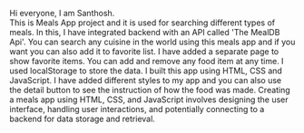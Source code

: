 Hi everyone, I am Santhosh.  
This is Meals App project and it is used for searching different types of meals.
In this, I have integrated backend with an API called 'The MealDB Api'.
You can search any cuisine in the world using this meals app and if you want you can also add it to favorite list.
I have added a separate page to show favorite items. You can add and remove any food item at any time. I used localStorage to store the data.
I built this app using HTML, CSS and  JavaScript.
I have added different styles to my app and you can also use the detail button to see the instruction of how the food was made.
Creating a meals app using HTML, CSS, and JavaScript involves designing the user interface, handling user interactions, and potentially connecting to a backend for data storage and retrieval. 
